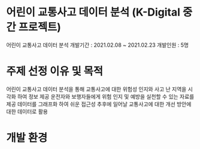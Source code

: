 # 어린이 교통사고 데이터 분석 (K-Digital 중간 프로젝트)
어린이 교통사고 데이터 분석
개발기간 : 2021.02.08 ~ 2021.02.23
개발인원 : 5명

# 주제 선정 이유 및 목적
어린이 교통사고 데이터 분석을 통해 교통사고에 대한 위험성 인지와 사고 난 지역을 시각화 하여 정보 제공
운전자와 보행자들에게 위험 인지 및 예방을 실천할 수 있는 자료를 제공
데이터를 그래프화 하여 쉬운 접근성
추후에 일어날 교통사고에 대한 개선 방안에 대한 데이터로 활용

# 개발 환경



